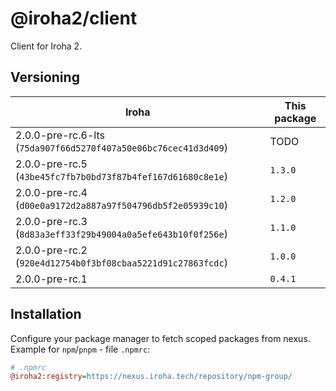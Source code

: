 # @iroha2/client

Client for Iroha 2.

## Versioning

| Iroha                                                           | This package |
| --------------------------------------------------------------- | ------------ |
| 2.0.0-pre-rc.6-lts (`75da907f66d5270f407a50e06bc76cec41d3d409`) | TODO         |
| 2.0.0-pre-rc.5 (`43be45fc7fb7b0bd73f87b4fef167d61680c8e1e`)     | `1.3.0`      |
| 2.0.0-pre-rc.4 (`d00e0a9172d2a887a97f504796db5f2e05939c10`)     | `1.2.0`      |
| 2.0.0-pre-rc.3 (`8d83a3eff33f29b49004a0a5efe643b10f0f256e`)     | `1.1.0`      |
| 2.0.0-pre-rc.2 (`920e4d12754b0f3bf08cbaa5221d91c27863fcdc`)     | `1.0.0`      |
| 2.0.0-pre-rc.1                                                  | `0.4.1`      |

## Installation

Configure your package manager to fetch scoped packages from nexus. Example for `npm`/`pnpm` - file `.npmrc`:

```ini
# .npmrc
@iroha2:registry=https://nexus.iroha.tech/repository/npm-group/
```
